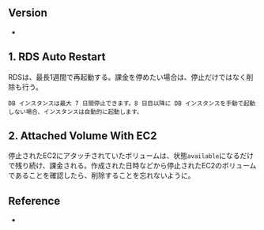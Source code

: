 ## Version
- 

## 1. RDS Auto Restart
RDSは、最長1週間で再起動する。課金を停めたい場合は、停止だけではなく削除も行う。
```
DB インスタンスは最大 7 日間停止できます。8 日目以降に DB インスタンスを手動で起動しない場合、インスタンスは自動的に起動します。
```

## 2. Attached Volume With EC2
停止されたEC2にアタッチされていたボリュームは、状態`available`になるだけで残り続け、課金される。作成された日時などから停止されたEC2のボリュームであることを確認したら、削除することを忘れないように。

## Reference
- 
